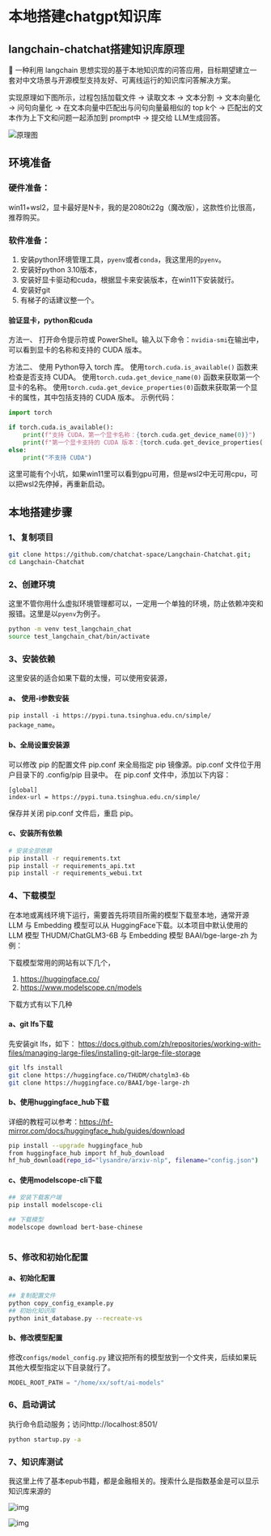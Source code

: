 # 本地搭建chatgpt知识库

## langchain-chatchat搭建知识库原理
🤖️ 一种利用 langchain 思想实现的基于本地知识库的问答应用，目标期望建立一套对中文场景与开源模型支持友好、可离线运行的知识库问答解决方案。

实现原理如下图所示，过程包括加载文件 -> 读取文本 -> 文本分割 -> 文本向量化 -> 问句向量化 -> 在文本向量中匹配出与问句向量最相似的 top k个 -> 匹配出的文本作为上下文和问题一起添加到 prompt中 -> 提交给 LLM生成回答。

![原理图](https://blog-pics-1252092369.cos.ap-beijing.myqcloud.com/langchain-chatglm.png)

## 环境准备
### 硬件准备：
win11+wsl2，显卡最好是N卡，我的是2080ti22g（魔改版），这款性价比很高，推荐购买。

### 软件准备：
1. 安装python环境管理工具，`pyenv`或者`conda`，我这里用的`pyenv`。
2. 安装好python 3.10版本，
3. 安装好显卡驱动和cuda，根据显卡来安装版本，在win11下安装就行。
4. 安装好git
5. 有梯子的话建议整一个。

#### 验证显卡，python和cuda
方法一、
打开命令提示符或 PowerShell。输入以下命令：`nvidia-smi`在输出中，可以看到显卡的名称和支持的 CUDA 版本。

方法二、
使用 Python导入 torch 库。
使用`torch.cuda.is_available()` 函数来检查是否支持 CUDA。
使用`torch.cuda.get_device_name(0)` 函数来获取第一个显卡的名称。
使用`torch.cuda.get_device_properties(0)`函数来获取第一个显卡的属性，其中包括支持的 CUDA 版本。
示例代码：
```python
import torch

if torch.cuda.is_available():
    print(f"支持 CUDA，第一个显卡名称：{torch.cuda.get_device_name(0)}")
    print(f"第一个显卡支持的 CUDA 版本：{torch.cuda.get_device_properties(0).cuda_version}")
else:
    print("不支持 CUDA")
```
这里可能有个小坑，如果win11里可以看到gpu可用，但是wsl2中无可用cpu，可以把wsl2先停掉，再重新启动。

## 本地搭建步骤
### 1、复制项目
```bash
git clone https://github.com/chatchat-space/Langchain-Chatchat.git; 
cd Langchain-Chatchat
```
### 2、创建环境
这里不管你用什么虚拟环境管理都可以，一定用一个单独的环境，防止依赖冲突和报错。这里是以`pyenv`为例子。
```bash
python -m venv test_langchain_chat
source test_langchain_chat/bin/activate
```

### 3、安装依赖
这里安装的适合如果下载的太慢，可以使用安装源，
#### a、 使用-i参数安装
`pip install -i https://pypi.tuna.tsinghua.edu.cn/simple/ package_name`。

#### b、全局设置安装源
可以修改 pip 的配置文件 pip.conf 来全局指定 pip 镜像源。pip.conf 文件位于用户目录下的 .config/pip 目录中。
在 pip.conf 文件中，添加以下内容：
```
[global]
index-url = https://pypi.tuna.tsinghua.edu.cn/simple/
```
保存并关闭 pip.conf 文件后，重启 pip。

#### c、安装所有依赖
```bash
# 安装全部依赖
pip install -r requirements.txt 
pip install -r requirements_api.txt
pip install -r requirements_webui.txt 
```

### 4、下载模型
在本地或离线环境下运行，需要首先将项目所需的模型下载至本地，通常开源 LLM 与 Embedding 模型可以从 HuggingFace下载。以本项目中默认使用的 LLM 模型 THUDM/ChatGLM3-6B 与 Embedding 模型 BAAI/bge-large-zh 为例：

下载模型常用的网站有以下几个，
1. https://huggingface.co/
2. https://www.modelscope.cn/models

下载方式有以下几种
#### a、git lfs下载
先安装git lfs，如下：
https://docs.github.com/zh/repositories/working-with-files/managing-large-files/installing-git-large-file-storage
```bash
git lfs install
git clone https://huggingface.co/THUDM/chatglm3-6b
git clone https://huggingface.co/BAAI/bge-large-zh
```

#### b、使用huggingface_hub下载
详细的教程可以参考：https://hf-mirror.com/docs/huggingface_hub/guides/download
```bash
pip install --upgrade huggingface_hub
from huggingface_hub import hf_hub_download
hf_hub_download(repo_id="lysandre/arxiv-nlp", filename="config.json")
```
#### c、使用modelscope-cli下载
```bash
## 安装下载客户端
pip install modelscope-cli

## 下载模型
modelscope download bert-base-chinese
 
```

### 5、修改和初始化配置
#### a、初始化配置
```bash
## 复制配置文件
python copy_config_example.py
## 初始化知识库
python init_database.py --recreate-vs
```

#### b、修改模型配置
修改`configs/model_config.py`
建议把所有的模型放到一个文件夹，后续如果玩其他大模型指定以下目录就行了。

```python
MODEL_ROOT_PATH = "/home/xx/soft/ai-models"
```

### 6、启动调试
执行命令启动服务；访问http://localhost:8501/
```bash
python startup.py -a
```
### 7、知识库测试
我这里上传了基本epub书籍，都是金融相关的。搜索什么是指数基金是可以显示知识库来源的

![img](https://blog-pics-1252092369.cos.ap-beijing.myqcloud.com/v2-cfc6b68f151b1ea8148093e0034ad686_1440w.webp)

![img](https://blog-pics-1252092369.cos.ap-beijing.myqcloud.com/v2-d3494e31e9a8c04fcd98da270adef82d_1440w.webp)
